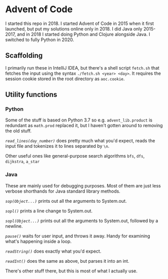# Advent of Code

I started this repo in 2018. I started Advent of Code in 2015 when it first launched,
but put my solutions online only in 2018. I did Java only 2015-2017, and in 2018 I started 
doing Python and Clojure alongside Java. I switched to fully Python in 2020.

## Scaffolding

I primarily run these in IntelliJ IDEA, but there's a shell script `fetch.sh` that fetches
the input using the syntax `./fetch.sh <year> <day>`. It requires the session cookie stored
in the root directory as `aoc.cookie`.

## Utility functions

### Python

Some of the stuff is based on Python 3.7 so e.g. `advent_lib.product` is redundant
as `math.prod` replaced it, but I haven't gotten around to removing the old stuff. 

*`read_lines(day_number)`* does pretty much what you'd expect, reads the input file
and tokenizes it to lines separated by `\n`.

Other useful ones like general-purpose search algorithms `bfs`, `dfs`, `dijkstra`,
`a_star`

### Java

These are mainly used for debugging purposes. Most of them are just less verbose
shorthands for Java standard library methods.

*`sop(Object...)`* prints out all the arguments to System.out.

*`sopl()`* prints a line change to System.out.

*`sopl(Object...)`* prints out all the arguments to System.out, followed by a newline.

*`pause()`* waits for user input, and throws it away. Handy for examining what's
happening inside a loop.

*`readString()`* does exactly what you'd expect.

*`readInt()`* does the same as above, but parses it into an int.

There's other stuff there, but this is most of what I actually use.
